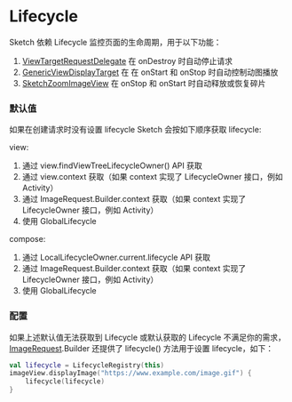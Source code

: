 # Lifecycle

Sketch 依赖 Lifecycle 监控页面的生命周期，用于以下功能：

1. [ViewTargetRequestDelegate] 在 onDestroy 时自动停止请求
2. [GenericViewDisplayTarget] 在 在 onStart 和 onStop 时自动控制动图播放
3. [SketchZoomImageView] 在 onStop 和 onStart 时自动释放或恢复碎片

### 默认值

如果在创建请求时没有设置 lifecycle Sketch 会按如下顺序获取 lifecycle:

view:

1. 通过 view.findViewTreeLifecycleOwner() API 获取
2. 通过 view.context 获取（如果 context 实现了 LifecycleOwner 接口，例如 Activity）
3. 通过 ImageRequest.Builder.context 获取（如果 context 实现了 LifecycleOwner 接口，例如 Activity）
4. 使用 GlobalLifecycle

compose:

1. 通过 LocalLifecycleOwner.current.lifecycle API 获取
2. 通过 ImageRequest.Builder.context 获取（如果 context 实现了 LifecycleOwner 接口，例如 Activity）
3. 使用 GlobalLifecycle

### 配置

如果上述默认值无法获取到 Lifecycle 或默认获取的 Lifecycle 不满足你的需求，[ImageRequest].Builder 还提供了 lifecycle() 方法用于设置 lifecycle，如下：

```kotlin
val lifecycle = LifecycleRegistry(this)
imageView.displayImage("https://www.example.com/image.gif") {
    lifecycle(lifecycle)
}
```

[ImageRequest]: ../../sketch/src/main/java/com/github/panpf/sketch/request/ImageRequest.kt

[ViewTargetRequestDelegate]: ../../sketch/src/main/java/com/github/panpf/sketch/request/internal/RequestDelegate.kt

[GenericViewDisplayTarget]: ../../sketch/src/main/java/com/github/panpf/sketch/target/GenericViewDisplayTarget.kt

[SketchZoomImageView]: ../../sketch-zoom/src/main/java/com/github/panpf/sketch/zoom/SketchZoomImageView.kt